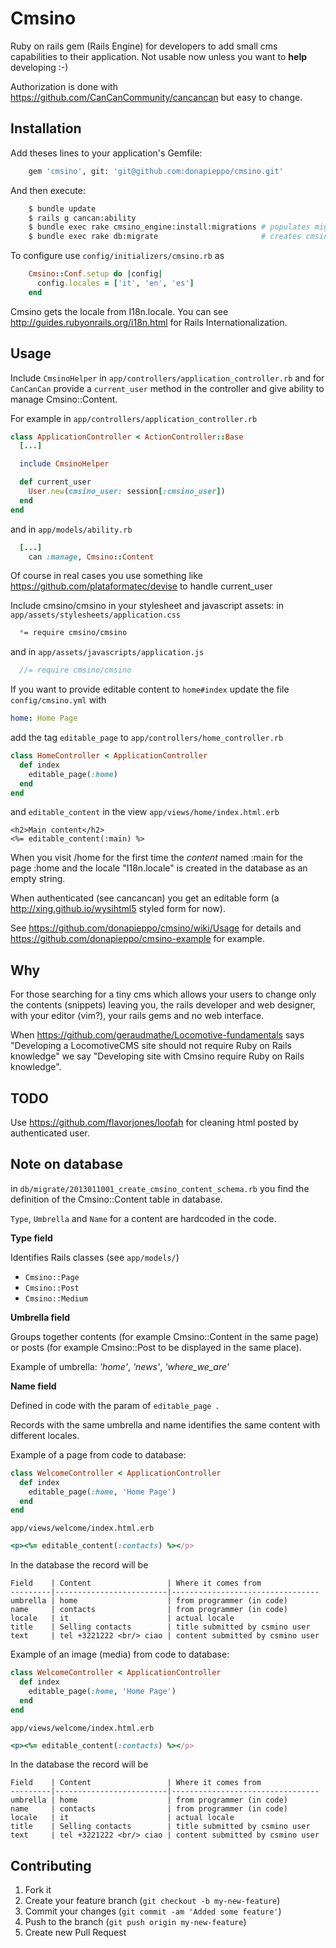 # Cmsino

Ruby on rails gem (Rails Engine) for developers to add small cms capabilities to their application. Not usable now unless you want to **help** developing :-)

Authorization is done with 
https://github.com/CanCanCommunity/cancancan
but easy to change.

## Installation

Add theses lines to your application's Gemfile:
```bash
    gem 'cmsino', git: 'git@github.com:donapieppo/cmsino.git'
```

And then execute:
```bash
    $ bundle update
    $ rails g cancan:ability
    $ bundle exec rake cmsino_engine:install:migrations # populates migrations
    $ bundle exec rake db:migrate                       # creates cmsino_* tables
```

To configure use `config/initializers/cmsino.rb` as
```ruby
    Cmsino::Conf.setup do |config|
      config.locales = ['it', 'en', 'es']
    end
```

Cmsino gets the locale from I18n.locale. You can see http://guides.rubyonrails.org/i18n.html
for Rails Internationalization.

## Usage

Include `CmsinoHelper` in `app/controllers/application_controller.rb` and
for `CanCanCan` provide a `current_user` method in the controller and give 
ability to manage Cmsino::Content.

For example in `app/controllers/application_controller.rb`

```ruby
class ApplicationController < ActionController::Base
  [...]

  include CmsinoHelper

  def current_user
    User.new(cmsino_user: session[:cmsino_user])
  end 
end
```

and in `app/models/ability.rb`

```ruby
  [...]
    can :manage, Cmsino::Content

```

Of course in real cases you use something like 
https://github.com/plataformatec/devise to handle
current_user

Include cmsino/cmsino in your stylesheet and javascript
assets: in `app/assets/stylesheets/application.css`
```css
  *= require cmsino/cmsino
```
and in `app/assets/javascripts/application.js`
```javascript
  //= require cmsino/cmsino
```


If you want to provide editable content to `home#index`
update the file `config/cmsino.yml` with 

```yaml
home: Home Page
```

add the tag `editable_page` to 
`app/controllers/home_controller.rb`

```ruby
class HomeController < ApplicationController
  def index
    editable_page(:home)
  end
end
```

and `editable_content` in the view `app/views/home/index.html.erb`

```erb
<h2>Main content</h2>
<%= editable_content(:main) %>
```

When you visit /home for the first time the *content* named
:main for the page :home and the locale "I18n.locale"
is created in the database as an empty string.

When authenticated (see cancancan) you get an editable 
form (a http://xing.github.io/wysihtml5 styled form for now).

See https://github.com/donapieppo/cmsino/wiki/Usage for details
and https://github.com/donapieppo/cmsino-example for example.

## Why

For those searching for a tiny cms which allows your users to change 
only the contents (snippets) leaving you, the rails developer and web designer, 
with your editor (vim?), your rails gems and no web interface.

When https://github.com/geraudmathe/Locomotive-fundamentals says "Developing a LocomotiveCMS site should not require Ruby on Rails knowledge" we say "Developing site with Cmsino require Ruby on Rails knowledge". 

## TODO

Use https://github.com/flavorjones/loofah for cleaning html posted by authenticated
user.

## Note on database

in `db/migrate/2013011001_create_cmsino_content_schema.rb` you find the definition of
the Cmsino::Content table in database. 

`Type`, `Umbrella` and `Name` for a content are hardcoded in the
code. 

**Type field**

Identifies Rails classes (see `app/models/`)

  * `Cmsino::Page`
  * `Cmsino::Post`
  * `Cmsino::Medium`

**Umbrella field**

Groups together contents (for example Cmsino::Content in the same page) or posts 
(for example Cmsino::Post to be displayed in the same place).

Example of umbrella: *'home'*, *'news'*, *'where_we_are'*

**Name field**

Defined in code with the param of `editable_page `.

Records with the same umbrella and name identifies the same content with 
different locales.

Example of a page from code to database:

```ruby
class WelcomeController < ApplicationController
  def index
    editable_page(:home, 'Home Page')
  end
end
```

`app/views/welcome/index.html.erb`

```ruby
<p><%= editable_content(:contacts) %></p>
```

In the database the record will be

```
Field    | Content                 | Where it comes from 
---------|-------------------------|---------------------------------
umbrella | home                    | from programmer (in code)
name     | contacts                | from programmer (in code)
locale   | it                      | actual locale
title    | Selling contacts        | title submitted by csmino user
text     | tel +3221222 <br/> ciao | content submitted by csmino user
```
Example of an image (media) from code to database:

```ruby
class WelcomeController < ApplicationController
  def index
    editable_page(:home, 'Home Page')
  end
end
```

`app/views/welcome/index.html.erb`

```ruby
<p><%= editable_content(:contacts) %></p>
```

In the database the record will be

```
Field    | Content                 | Where it comes from 
---------|-------------------------|---------------------------------
umbrella | home                    | from programmer (in code)
name     | contacts                | from programmer (in code)
locale   | it                      | actual locale
title    | Selling contacts        | title submitted by csmino user
text     | tel +3221222 <br/> ciao | content submitted by csmino user
```


## Contributing

1. Fork it
2. Create your feature branch (`git checkout -b my-new-feature`)
3. Commit your changes (`git commit -am 'Added some feature'`)
4. Push to the branch (`git push origin my-new-feature`)
5. Create new Pull Request
